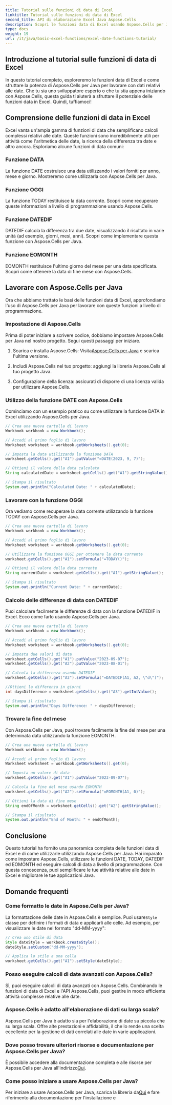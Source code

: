 ```yaml
---
title: Tutorial sulle funzioni di data di Excel
linktitle: Tutorial sulle funzioni di data di Excel
second_title: API di elaborazione Excel Java Aspose.Cells
description: Scopri le funzioni data di Excel usando Aspose.Cells per Java. Esplora tutorial passo dopo passo con codice sorgente.
type: docs
weight: 19
url: /it/java/basic-excel-functions/excel-date-functions-tutorial/
---
```


## Introduzione al tutorial sulle funzioni di data di Excel

In questo tutorial completo, esploreremo le funzioni data di Excel e come sfruttare la potenza di Aspose.Cells per Java per lavorare con dati relativi alle date. Che tu sia uno sviluppatore esperto o che tu stia appena iniziando con Aspose.Cells, questa guida ti aiuterà a sfruttare il potenziale delle funzioni data in Excel. Quindi, tuffiamoci!

## Comprensione delle funzioni di data in Excel

Excel vanta un'ampia gamma di funzioni di data che semplificano calcoli complessi relativi alle date. Queste funzioni sono incredibilmente utili per attività come l'aritmetica delle date, la ricerca della differenza tra date e altro ancora. Esploriamo alcune funzioni di data comuni:

### Funzione DATA

La funzione DATE costruisce una data utilizzando i valori forniti per anno, mese e giorno. Mostreremo come utilizzarla con Aspose.Cells per Java.

### Funzione OGGI

La funzione TODAY restituisce la data corrente. Scopri come recuperare queste informazioni a livello di programmazione usando Aspose.Cells.

### Funzione DATEDIF

DATEDIF calcola la differenza tra due date, visualizzando il risultato in varie unità (ad esempio, giorni, mesi, anni). Scopri come implementare questa funzione con Aspose.Cells per Java.

### Funzione EOMONTH

EOMONTH restituisce l'ultimo giorno del mese per una data specificata. Scopri come ottenere la data di fine mese con Aspose.Cells.

## Lavorare con Aspose.Cells per Java

Ora che abbiamo trattato le basi delle funzioni data di Excel, approfondiamo l'uso di Aspose.Cells per Java per lavorare con queste funzioni a livello di programmazione.

### Impostazione di Aspose.Cells

Prima di poter iniziare a scrivere codice, dobbiamo impostare Aspose.Cells per Java nel nostro progetto. Segui questi passaggi per iniziare.

1. Scarica e installa Aspose.Cells: Visita[Aspose.Cells per Java](https://releases.aspose.com/cells/java/) e scarica l'ultima versione.

2. Includi Aspose.Cells nel tuo progetto: aggiungi la libreria Aspose.Cells al tuo progetto Java.

3. Configurazione della licenza: assicurati di disporre di una licenza valida per utilizzare Aspose.Cells.

### Utilizzo della funzione DATE con Aspose.Cells

Cominciamo con un esempio pratico su come utilizzare la funzione DATA in Excel utilizzando Aspose.Cells per Java.

```java
// Crea una nuova cartella di lavoro
Workbook workbook = new Workbook();

// Accedi al primo foglio di lavoro
Worksheet worksheet = workbook.getWorksheets().get(0);

// Imposta la data utilizzando la funzione DATA
worksheet.getCells().get("A1").putValue("=DATE(2023, 9, 7)");

// Ottieni il valore della data calcolato
String calculatedDate = worksheet.getCells().get("A1").getStringValue();

// Stampa il risultato
System.out.println("Calculated Date: " + calculatedDate);
```

### Lavorare con la funzione OGGI

Ora vediamo come recuperare la data corrente utilizzando la funzione TODAY con Aspose.Cells per Java.

```java
// Crea una nuova cartella di lavoro
Workbook workbook = new Workbook();

// Accedi al primo foglio di lavoro
Worksheet worksheet = workbook.getWorksheets().get(0);

// Utilizzare la funzione OGGI per ottenere la data corrente
worksheet.getCells().get("A1").setFormula("=TODAY()");

// Ottieni il valore della data corrente
String currentDate = worksheet.getCells().get("A1").getStringValue();

// Stampa il risultato
System.out.println("Current Date: " + currentDate);
```

### Calcolo delle differenze di data con DATEDIF

Puoi calcolare facilmente le differenze di data con la funzione DATEDIF in Excel. Ecco come farlo usando Aspose.Cells per Java.

```java
// Crea una nuova cartella di lavoro
Workbook workbook = new Workbook();

// Accedi al primo foglio di lavoro
Worksheet worksheet = workbook.getWorksheets().get(0);

// Imposta due valori di data
worksheet.getCells().get("A1").putValue("2023-09-07");
worksheet.getCells().get("A2").putValue("2023-08-01");

// Calcola la differenza usando DATEDIF
worksheet.getCells().get("A3").setFormula("=DATEDIF(A1, A2, \"d\")");

//Ottieni la differenza in giorni
int daysDifference = worksheet.getCells().get("A3").getIntValue();

// Stampa il risultato
System.out.println("Days Difference: " + daysDifference);
```

### Trovare la fine del mese

Con Aspose.Cells per Java, puoi trovare facilmente la fine del mese per una determinata data utilizzando la funzione EOMONTH.

```java
// Crea una nuova cartella di lavoro
Workbook workbook = new Workbook();

// Accedi al primo foglio di lavoro
Worksheet worksheet = workbook.getWorksheets().get(0);

// Imposta un valore di data
worksheet.getCells().get("A1").putValue("2023-09-07");

// Calcola la fine del mese usando EOMONTH
worksheet.getCells().get("A2").setFormula("=EOMONTH(A1, 0)");

// Ottieni la data di fine mese
String endOfMonth = worksheet.getCells().get("A2").getStringValue();

// Stampa il risultato
System.out.println("End of Month: " + endOfMonth);
```

## Conclusione

Questo tutorial ha fornito una panoramica completa delle funzioni data di Excel e di come utilizzarle utilizzando Aspose.Cells per Java. Hai imparato come impostare Aspose.Cells, utilizzare le funzioni DATE, TODAY, DATEDIF ed EOMONTH ed eseguire calcoli di data a livello di programmazione. Con questa conoscenza, puoi semplificare le tue attività relative alle date in Excel e migliorare le tue applicazioni Java.

## Domande frequenti

### Come formatto le date in Aspose.Cells per Java?

 La formattazione delle date in Aspose.Cells è semplice. Puoi usare`Style` classe per definire i formati di data e applicarli alle celle. Ad esempio, per visualizzare le date nel formato "dd-MM-yyyy":

```java
// Crea uno stile di data
Style dateStyle = workbook.createStyle();
dateStyle.setCustom("dd-MM-yyyy");

// Applica lo stile a una cella
worksheet.getCells().get("A1").setStyle(dateStyle);
```

### Posso eseguire calcoli di date avanzati con Aspose.Cells?

Sì, puoi eseguire calcoli di data avanzati con Aspose.Cells. Combinando le funzioni di data di Excel e l'API Aspose.Cells, puoi gestire in modo efficiente attività complesse relative alle date.

### Aspose.Cells è adatto all'elaborazione di dati su larga scala?

Aspose.Cells per Java è adatto sia per l'elaborazione di date su piccola che su larga scala. Offre alte prestazioni e affidabilità, il che lo rende una scelta eccellente per la gestione di dati correlati alle date in varie applicazioni.

### Dove posso trovare ulteriori risorse e documentazione per Aspose.Cells per Java?

 È possibile accedere alla documentazione completa e alle risorse per Aspose.Cells per Java all'indirizzo[Qui](https://reference.aspose.com/cells/java/).

### Come posso iniziare a usare Aspose.Cells per Java?

 Per iniziare a usare Aspose.Cells per Java, scarica la libreria da[Qui](https://releases.aspose.com/cells/java/) e fare riferimento alla documentazione per l'installazione e